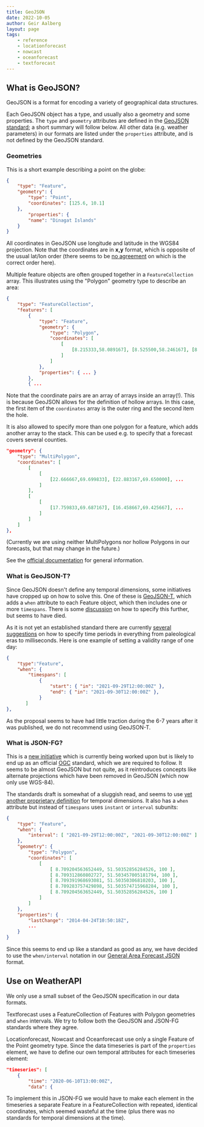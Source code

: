 ```yaml
---
title: GeoJSON
date: 2022-10-05
author: Geir Aalberg
layout: page
tags:
    - reference
    - locationforecast
    - nowcast
    - oceanforecast
    - textforecast
---
```


## What is GeoJSON?

GeoJSON is a format for encoding a variety of geographical data structures.

Each GeoJSON object has a type, and usually also a geometry and some properties.
The `type` and `geometry` attributes are defined in the
[GeoJSON standard](https://geojson.org/); a short summary will follow below.
All other data (e.g. weather parameters) in our formats are listed under the
`properties` attribute, and is not defined by the GeoJSON standard.

### Geometries

This is a short example describing a point on the globe:

```json
{
    "type": "Feature",
    "geometry": {
        "type": "Point",
        "coordinates": [125.6, 10.1]
    },
        "properties": {
        "name": "Dinagat Islands"
    }
}
```

All coordinates in GeoJSON use longitude and latitude in the WGS84 projection.
Note that the coordinates are in **x,y** format, which is opposite of the usual lat/lon order
(there seems to be [no agreement](https://macwright.com/2015/03/23/geojson-second-bite.html#polygons)
on which is the correct order here).

Multiple feature objects are often grouped together in a `FeatureCollection` array.
This illustrates using the "Polygon" geometry type to describe an area:

```json
{
    "type": "FeatureCollection",
    "features": [
        {
            "type": "Feature",
            "geometry": {
                "type": "Polygon",
                "coordinates": [
                    [
                        [8.215333,58.089167], [8.525500,58.246167], [8.808833,58.396500] ...
                    ]
                ]
            },
            "properties": { ... }
        },
        { ...
```

Note that the coordinate pairs are an array of arrays inside an array(!). This is
because GeoJSON allows for the definition of hollow arrays. In this case, the
first item of the `coordinates` array is the outer ring and the second item the hole.

It is also allowed to specify more than one polygon for a feature, which adds another array
to the stack. This can be used e.g. to specify that a forecast covers several counties.

```json
"geometry": {
    "type": "MultiPolygon",
    "coordinates": [
        [
            [
                [22.666667,69.699833], [22.883167,69.650000], ...
            ]
        ],
        [
            [
                [17.759833,69.687167], [16.458667,69.425667], ...
            ]
        ]
    ]
},
```

(Currently we are using neither MultiPolygons nor hollow Polygons in our forecasts,
but that may change in the future.)

See the [official documentation](https://geojson.org/) for general information.

### What is GeoJSON-T?

Since GeoJSON doesn't define any temporal dimensions, some initiatives have cropped
up on how to solve this. One of these is [GeoJSON-T](https://github.com/kgeographer/geojson-t),
which adds a `when` attribute to each Feature object, which then includes one or more
`timespans`. There is some [discussion](https://github.com/kgeographer/geojson-t/issues/3)
on how to specify this further, but seems to have died.

As it is not yet an established standard there are currently [several
suggestions](http://kgeographer.org/geojson-t-adding-time-to-geojson/)
on how to specify time periods in everything from paleological eras to milliseconds.
Here is one example of setting a validity range of one day:

```json
{
    "type":"Feature",
    "when": {
        "timespans": [
            {
                "start": { "in": "2021-09-29T12:00:00Z" },
                "end": { "in": "2021-09-30T12:00:00Z" },
            }
       ]
},
```

As the proposal seems to have had little traction during the 6-7 years after it
was published, we do not recommend using GeoJSON-T.

### What is JSON-FG?

This is a [new initiative](http://docs.opengeospatial.org/per/21-017r1.html#toc31)
which is currently being worked upon but is likely to end up as an official
[OGC](https://www.osgeo.org/) standard, which we are required to follow. It seems to
be almost GeoJSON but not quite, as it reintroduces concepts like alternate
projections which have been removed in GeoJSON (which now only use WGS-84).

The standards draft is somewhat of a sluggish read, and seems to use [yet another
proprietary definition](http://docs.opengeospatial.org/per/21-017r1.html#toc23)
for temporal dimensions. It also has a `when` attribute but instead of
`timespans` uses `instant` or `interval` subunits:

```json
{
    "type": "Feature",
    "when": {
        "interval": [ "2021-09-29T12:00:00Z", "2021-09-30T12:00:00Z" ]
    },
    "geometry": {
        "type": "Polygon",
        "coordinates": [
            [
                [ 8.709204563652449, 51.50352856284526, 100 ],
                [ 8.709312860802727, 51.503457005181794, 100 ],
                [ 8.709391968693081, 51.50350306810203, 100 ],
                [ 8.709283757429898, 51.503574715968284, 100 ],
                [ 8.709204563652449, 51.50352856284526, 100 ]
            ]
        ]
    },
    "properties": {
        "lastChange": "2014-04-24T10:50:18Z",
        ...
    }
}
```

Since this seems to end up like a standard as good as any, we have decided to use
the `when/interval` notation in our [General Area Forecast JSON](./AreaForecastJSON) format.

## Use on WeatherAPI

We only use a small subset of the GeoJSON specification in our data formats.

Textforecast uses a FeatureCollection of Features with Polygon geometries and `when` intervals.
We try to follow both the GeoJSON and JSON-FG standards where they agree.

Locationforecast, Nowcast and Oceanforecast use only a single Feature of the Point geometry type.
Since the data timeseries is part of the `properties` element, we have to define our own
temporal attributes for each timeseries element:

```json
"timeseries": [
    {
        "time": "2020-06-10T13:00:00Z",
        "data": {
```

To implement this in JSON-FG we would have to make each element in the timeseries a
separate Feature in a FeatureCollection with repeated, identical coordinates, which
seemed wasteful at the time (plus there was no standards for temporal dimensions at
the time).
